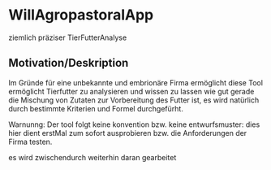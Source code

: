 # WillAgropastoralApp
ziemlich präziser TierFutterAnalyse


## Motivation/Deskription
Im Gründe für eine unbekannte und embrionäre Firma ermöglicht diese Tool ermöglicht Tierfutter zu analysieren und wissen zu lassen wie gut gerade die Mischung von Zutaten zur Vorbereitung des Futter ist, es wird natürlich durch bestimmte Kriterien und Formel durchgefürht.

Warnunng: Der tool folgt keine konvention bzw. keine entwurfsmuster: dies hier dient erstMal zum sofort ausprobieren bzw. die Anforderungen der Firma testen. 

es wird zwischendurch weiterhin daran gearbeitet
